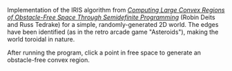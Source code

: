 Implementation of the IRIS algorithm from [*Computing Large Convex Regions of Obstacle-Free Space Through Semidefinite Programming*](https://link.springer.com/chapter/10.1007/978-3-319-16595-0_7) (Robin Deits and Russ Tedrake) for a simple, randomly-generated 2D world. The edges have been identified (as in the retro arcade game "Asteroids"), making the world toroidal in nature.

After running the program, click a point in free space to generate an obstacle-free convex region.